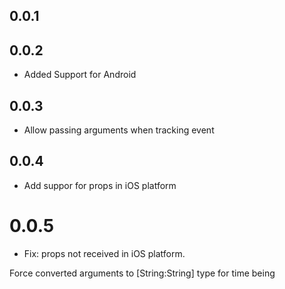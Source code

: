 ## 0.0.1

## 0.0.2

- Added Support for Android

## 0.0.3

- Allow passing arguments when tracking event

## 0.0.4

- Add suppor for props in iOS platform

# 0.0.5
- Fix: props not received in iOS platform.

Force converted arguments to [String:String] type for time being